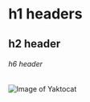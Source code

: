 # h1 headers 
## h2 header
###### h6 header
![Image of Yaktocat](https://octodex.github.com/images/yaktocat.png)
